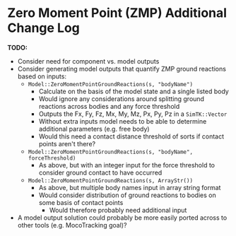 Zero Moment Point (ZMP) Additional Change Log
===============

**TODO:**

- Consider need for component vs. model outputs
- Consider generating model outputs that quantify ZMP ground reactions based on inputs:
  - `Model::ZeroMomentPointGroundReactions(s, "bodyName")`
    - Calculate on the basis of the model state and a single listed body
    - Would ignore any considerations around splitting ground reactions across bodies and any force threshold
    - Outputs the Fx, Fy, Fz, Mx, My, Mz, Px, Py, Pz in a `SimTK::Vector`
    - Without extra inputs model needs to be able to determine additional parameters (e.g. free body)
    - Would this need a contact distance threshold of sorts if contact points aren't there?
  - `Model::ZeroMomentPointGroundReactions(s, "bodyName", forceThreshold)`
    - As above, but with an integer input for the force threshold to consider ground contact to have occurred
  - `Model::ZeroMomentPointGroundReactions(s, ArrayStr())`
    - As above, but multiple body names input in array string format
    - Would consider distribution of ground reactions to bodies on some basis of contact points
      - Would therefore probably need additional input
- A model output solution could probably be more easily ported across to other tools (e.g. MocoTracking goal)?

